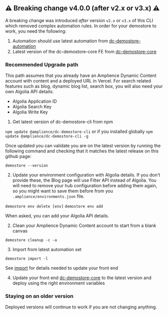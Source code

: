 ## ⚠️ Breaking change v4.0.0 (after v2.x or v3.x) ⚠️
A breaking change was introduced _after_ version `v2.x` or `v3.x` of this CLI which removed complex automation rules. In order for your demostore to work, you need the following:

1) Automation should use latest automation from [dc-demostore-automation](https://github.com/amplience/dc-demostore-automation)
2) Latest version of the dc-demostore-core FE from [dc-demostore-core](https://github.com/amplience/dc-demostore-core)

### Recommended Upgrade path
This path assumes that you already have an Amplience Dynamic Content account with content and a deployed URL in Vercel.
For search related features such as blog, dynamic blog list, search box, you will also need your own Algolia API details:
- Algolia Application ID
- Algolia Search Key
- Algolia Write Key

1) Get latest version of dc-demostore-cli from npm

  `npm update @amplience/dc-demostore-cli` or if you installed globally `npm update @amplience/dc-demostore-cli -g`

Once updated you can validate you are on the latest version by running the following command and checking that it matches the latest release on this github page:

```
demostore --version
```

2) Update your environment configuration with Algolia details. If you don't provide these, the Blog page will use Filter API instead of Algolia.
You will need to remove your hub configuration before adding them again, so you might want to save them before from you `.amplience/environments.json` file.

  `demostore env delete [env]`
  `demostore env add`

When asked, you can add your Algolia API details.

2) Clean your Amplience Dynamic Content account to start from a blank canvas

  `demostore cleanup -c -a`

3) Import from latest automation set

  `demostore import -l`

  See [import](../README.md#import) for details needed to update your front end

4) Update your front end [dc-demostore-core](https://github.com/amplience/dc-demostore-core) to the latest version and deploy using the right environment variables

### Staying on an older version
Deployed versions will continue to work if you are not changing anything.